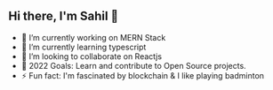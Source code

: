 ## Hi there, I'm Sahil 👋

- 🔭 I’m currently working on MERN Stack 
- 🌱 I’m currently learning typescript
- 👯 I’m looking to collaborate on Reactjs
- 🥅 2022 Goals: Learn and contribute to Open Source projects.
- ⚡ Fun fact: I'm fascinated by blockchain & I like playing badminton

<!-- ## My Toolbox -->



